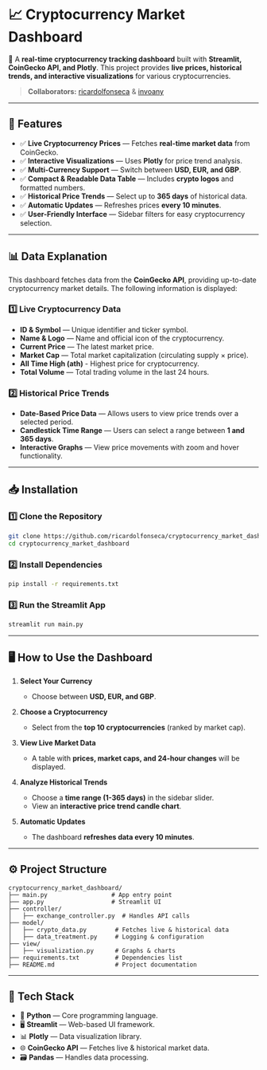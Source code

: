 # 📈 Cryptocurrency Market Dashboard

🚀 A **real-time cryptocurrency tracking dashboard** built with **Streamlit, CoinGecko API, and Plotly**. This project provides **live prices, historical trends, and interactive visualizations** for various cryptocurrencies.

> **Collaborators:** [ricardolfonseca](https://github.com/ricardolfonseca) & [invoany](https://github.com/invoany)

---

## **🌟 Features**
- ✅ **Live Cryptocurrency Prices** — Fetches **real-time market data** from CoinGecko.
- ✅ **Interactive Visualizations** — Uses **Plotly** for price trend analysis.
- ✅ **Multi-Currency Support** — Switch between **USD, EUR, and GBP**.
- ✅ **Compact & Readable Data Table** — Includes **crypto logos** and formatted numbers.
- ✅ **Historical Price Trends** — Select up to **365 days** of historical data.
- ✅ **Automatic Updates** — Refreshes prices **every 10 minutes**.
- ✅ **User-Friendly Interface** — Sidebar filters for easy cryptocurrency selection.

---

## **📊 Data Explanation**
This dashboard fetches data from the **CoinGecko API**, providing up-to-date cryptocurrency market details. The following information is displayed:

### **1️⃣ Live Cryptocurrency Data**
- **ID & Symbol** — Unique identifier and ticker symbol.
- **Name & Logo** — Name and official icon of the cryptocurrency.
- **Current Price** — The latest market price.
- **Market Cap** — Total market capitalization (circulating supply × price).
- **All Time High (ath)** - Highest price for cryptocurrency.
- **Total Volume** — Total trading volume in the last 24 hours.

### **2️⃣ Historical Price Trends**
- **Date-Based Price Data** — Allows users to view price trends over a selected period.
- **Candlestick Time Range** — Users can select a range between **1 and 365 days**.
- **Interactive Graphs** — View price movements with zoom and hover functionality.

---

## **📥 Installation**
### **1️⃣ Clone the Repository**
```bash
git clone https://github.com/ricardolfonseca/cryptocurrency_market_dashboard.git
cd cryptocurrency_market_dashboard
```

### **2️⃣ Install Dependencies**
```bash
pip install -r requirements.txt
```

### **3️⃣ Run the Streamlit App**
```bash
streamlit run main.py
```

---

## **🖥️ How to Use the Dashboard**
1. **Select Your Currency**  
   - Choose between **USD, EUR, and GBP**.

2. **Choose a Cryptocurrency**  
   - Select from the **top 10 cryptocurrencies** (ranked by market cap).

3. **View Live Market Data**  
   - A table with **prices, market caps, and 24-hour changes** will be displayed.

4. **Analyze Historical Trends**  
   - Choose a **time range (1-365 days)** in the sidebar slider.
   - View an **interactive price trend candle chart**.

5. **Automatic Updates**  
   - The dashboard **refreshes data every 10 minutes**.

---

## **⚙️ Project Structure**
```
cryptocurrency_market_dashboard/
├── main.py                  # App entry point
├── app.py                   # Streamlit UI
├── controller/
│   ├── exchange_controller.py  # Handles API calls
├── model/
│   ├── crypto_data.py        # Fetches live & historical data
│   ├── data_treatment.py     # Logging & configuration
├── view/
│   ├── visualization.py      # Graphs & charts
├── requirements.txt          # Dependencies list
├── README.md                 # Project documentation
```

---

## **🔧 Tech Stack**
- 🐍 **Python** — Core programming language.
- 🖥 **Streamlit** — Web-based UI framework.
- 📊 **Plotly** — Data visualization library.
- 🌐 **CoinGecko API** — Fetches live & historical market data.
- 🗃 **Pandas** — Handles data processing.